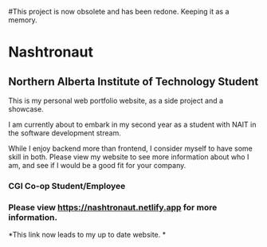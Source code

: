 #This project is now obsolete and has been redone. Keeping it as a memory.

# Nashtronaut
## Northern Alberta Institute of Technology Student

<p>This is my personal web portfolio website, as a side project and a showcase.</p>
<p>I am currently about to embark in my second year as a student with NAIT in the software development stream.</p>
<p>While I enjoy backend more than frontend, I consider myself to have some skill in both. Please view my website to see
more information about who I am, and see if I would be a good fit for your company.</p>

### CGI Co-op Student/Employee 
### Please view https://nashtronaut.netlify.app for more information.
*This link now leads to my up to date website. *

